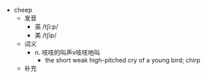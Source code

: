 - cheep
  - 发音
    - 英 /tʃiːp/
    - 美 /tʃip/
  - 词义
    - n. 吱吱的叫声v吱吱地叫
      - the short weak high-pitched cry of a young bird; chirp 
  - 补充